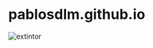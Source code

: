 # pablosdlm.github.io

![extintor](https://github.com/user-attachments/assets/6bb558b3-7bce-4c12-bf17-7d001a9b1693)
